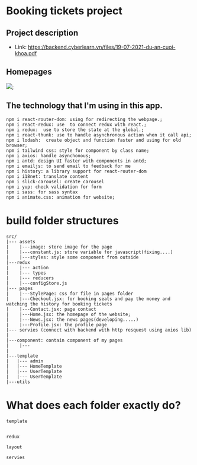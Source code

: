# Booking tickets project
## Project description
- Link: https://backend.cyberlearn.vn/files/19-07-2021-du-an-cuoi-khoa.pdf
## Homepages
![](./image/bookingTickets.png);

## The technology that I'm using in this app.
```
npm i react-router-dom: using for redirecting the webpage.;
npm i react-redux: use  to connect redux with react.;
npm i redux:  use to store the state at the global.;
npm i react-thunk: use to handle asynchronous action when it call api;
npm i lodash:  create object and function faster and using for old browser;
npm i tailwind css: style for component by class name;
npm i axios: handle asynchonous;
npm i antd: design UI faster with components in antd;
npm i emailjs: to send email to feedback for me
npm i history: a library support for react-router-dom
npm i i18net: translate content
npm i slick-carousel: create carousel
npm i yup: check validation for form
npm i sass: for sass syntax
npm i animate.css: animation for website; 
```

# build folder structures

```
src/ 
|--- assets
|    |---image: store image for the page
|    |---constant.js: store variable for javascript(fixing....)
|    |---styles: style some component from outside
|---redux 
|    |--- action
|    |--- types
|    |--- reducers
|    |---configStore.js
|--- pages
|    |---StylePage: css for file in pages folder
|    |---Checkout.jsx: for booking seats and pay the money and watching the history for booking tickets
|    |---Contact.jsx: page contact 
|    |---Home.jsx: the homepage of the website;
|    |---News.jsx: the news pages(developing.....)
|    |---Profile.jsx: the profile page
|--- servies (connect with backend with http resquest using axios lib) 
|  
|---component: contain component of my pages
|    |--- 
|
|---template
|   |--- admin
|   |--- HomeTemplate
|   |--- UserTemplate
|   |--- UserTemplate
|---utils
```


# What does each folder exactly do?

```
template
```


```

redux
```


```
layout
```

```
servies
```

